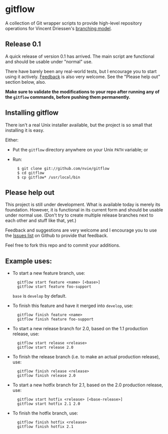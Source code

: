 gitflow
=======
A collection of Git wrapper scripts to provide high-level repository operations
for Vincent Driessen's [branching model](http://nvie.com/archives/323 "original
blog post").


Release 0.1
-----------
A quick release of version 0.1 has arrived. The main script are functional and
should be usable under "normal" use.

There have barely been any real-world tests, but I encourage you to start using
it actively. [Feedback](http://github.com/nvie/gitflow/issues) is also very
welcome. See the "Please help out" section below, also.

**Make sure to validate the modifications to your repo after running any of the
`gitflow` commands, before pushing them permanently.**


Installing gitflow
------------------
There isn't a real Unix installer available, but the project is so small that
installing it is easy.

Either:

- Put the `gitflow` directory anywhere on your Unix `PATH` variable; or
- Run:
  
  		$ git clone git://github.com/nvie/gitflow
  		$ cd gitflow
  		$ cp gitflow* /usr/local/bin


Please help out
---------------
This project is still under development. What is available today is merely its
foundation. However, it is functional in its current form and should be usable
under normal use. (Don't try to create multiple release branches next to each
other and stuff like that, yet.)

Feedback and suggestions are very welcome and I encourage you to use the
[Issues list](http://github.com/nvie/gitflow/issues) on Github to provide that
feedback.

Feel free to fork this repo and to commit your additions.


Example uses:
-------------

* To start a new feature branch, use:
  
  		gitflow start feature <name> [<base>]
  		gitflow start feature foo-support
  
  `base` is `develop` by default.

* To finish this feature and have it merged into `develop`, use:
  
  		gitflow finish feature <name>
  		gitflow finish feature foo-support
  
* To start a new release branch for 2.0, based on the 1.1 production release, use:
  
  		gitflow start release <release>
  		gitflow start release 2.0
  
* To finish the release branch (i.e. to make an actual production release), use:
  
  		gitflow finish release <release>
  		gitflow finish release 2.0
  
* To start a new hotfix branch for 2.1, based on the 2.0 production release, use:
  
  		gitflow start hotfix <release> [<base-release>]
  		gitflow start hotfix 2.1 2.0
  
* To finish the hotfix branch, use:
  
  		gitflow finish hotfix <release>
  		gitflow finish hotfix 2.1

